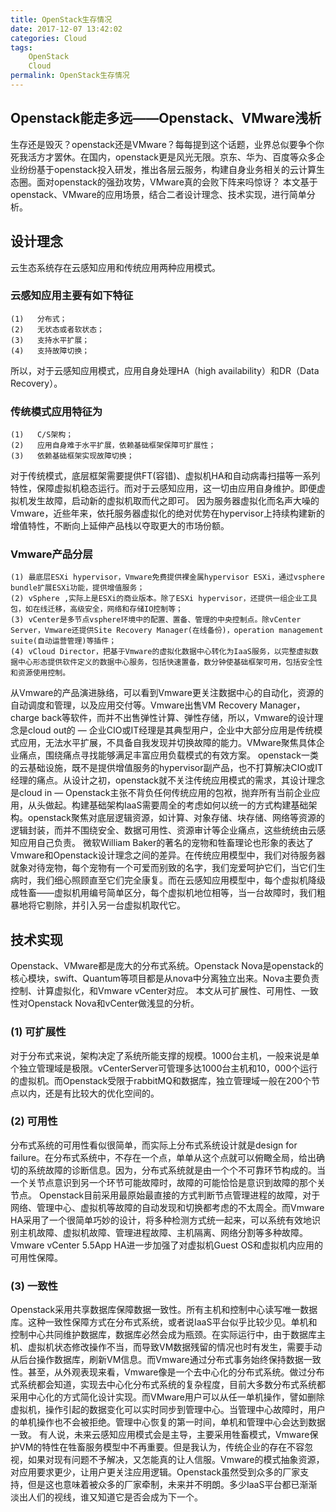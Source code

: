 ```yaml
---
title: OpenStack生存情况
date: 2017-12-07 13:42:02
categories: Cloud
tags: 
	OpenStack 
	Cloud
permalink: OpenStack生存情况
---
```

## Openstack能走多远——Openstack、VMware浅析
生存还是毁灭？openstack还是VMware？每每提到这个话题，业界总似要争个你死我活方才罢休。在国内，openstack更是风光无限。京东、华为、百度等众多企业纷纷基于openstack投入研发，推出各层云服务，构建自身业务相关的云计算生态圈。面对openstack的强劲攻势，VMware真的会败下阵来吗惊讶？
本文基于openstack、VMware的应用场景，结合二者设计理念、技术实现，进行简单分析。
<!-- more -->
## 设计理念
云生态系统存在云感知应用和传统应用两种应用模式。

### 云感知应用主要有如下特征
	(1)   分布式；
	(2)   无状态或者软状态；
	(3)   支持水平扩展；
	(4)   支持故障切换；
所以，对于云感知应用模式，应用自身处理HA（high availability）和DR（Data Recovery）。
	
### 传统模式应用特征为
	(1)   C/S架构；
	(2)   应用自身难于水平扩展，依赖基础框架保障可扩展性；
	(3)   依赖基础框架实现故障切换；
对于传统模式，底层框架需要提供FT(容错)、虚拟机HA和自动病毒扫描等一系列特性，保障虚拟机稳态运行。而对于云感知应用，这一切由应用自身维护。即便虚拟机发生故障，启动新的虚拟机取而代之即可。
因为服务器虚拟化而名声大噪的Vmware，近些年来，依托服务器虚拟化的绝对优势在hypervisor上持续构建新的增值特性，不断向上延伸产品栈以夺取更大的市场份额。
	
### Vmware产品分层
	(1) 最底层ESXi hypervisor，Vmware免费提供裸金属hypervisor ESXi，通过vsphere bundle扩展ESXi功能，提供增值服务；
	(2) vSphere ,实际上是ESXi的商业版本。除了ESXi hypervisor，还提供一组企业工具包，如在线迁移，高级安全，网络和存储IO控制等；
	(3) vCenter是多节点vsphere环境中的配置、置备、管理的中央控制点。除vCenter Server，Vmware还提供Site Recovery Manager(在线备份)，operation management suite(自动运营管理)等插件；
	(4) vCloud Director，把基于Vmware的虚拟化数据中心转化为IaaS服务，以完整虚拟数据中心形态提供软件定义的数据中心服务，包括快速置备，数分钟使基础框架可用，包括安全性和资源使用控制。
从Vmware的产品演进脉络，可以看到Vmware更关注数据中心的自动化，资源的自动调度和管理，以及应用交付等。Vmware出售VM Recovery Manager，charge back等软件，而并不出售弹性计算、弹性存储，所以，Vmware的设计理念是cloud out的 — 企业CIO或IT经理是其典型用户，企业中大部分应用是传统模式应用，无法水平扩展，不具备自我发现并切换故障的能力。VMware聚焦具体企业痛点，围绕痛点寻找能够满足丰富应用负载模式的有效方案。
openstack一类的云基础设施，既不是提供增值服务的hypervisor副产品，也不打算解决CIO或IT经理的痛点。从设计之初，openstack就不关注传统应用模式的需求，其设计理念是cloud in — Openstack主张不背负任何传统应用的包袱，抛弃所有当前企业应用，从头做起。构建基础架构IaaS需要周全的考虑如何以统一的方式构建基础架构。openstack聚焦对底层逻辑资源，如计算、对象存储、块存储、网络等资源的逻辑封装，而并不围绕安全、数据可用性、资源审计等企业痛点，这些统统由云感知应用自己负责。
微软William Baker的著名的宠物和牲畜理论也形象的表达了Vmware和Openstack设计理念之间的差异。在传统应用模型中，我们对待服务器就象对待宠物，每个宠物有一个可爱而别致的名字，我们宠爱呵护它们，当它们生病时，我们细心照顾直至它们完全康复。而在云感知应用模型中，每个虚拟机降级成牲畜——虚拟机用编号简单区分，每个虚拟机地位相等，当一台故障时，我们粗暴地将它剔除，并引入另一台虚拟机取代它。

## 技术实现
Openstack、VMware都是庞大的分布式系统。Openstack Nova是openstack的核心模块，swift、Quantum等项目都是从nova中分离独立出来。Nova主要负责控制、计算虚拟化，和Vmware vCenter对应。
本文从可扩展性、可用性、一致性对Openstack Nova和vCenter做浅显的分析。
### (1) 可扩展性
对于分布式来说，架构决定了系统所能支撑的规模。1000台主机，一般来说是单个独立管理域是极限。vCenterServer可管理多达1000台主机和10，000个运行的虚拟机。而Openstack受限于rabbitMQ和数据库，独立管理域一般在200个节点以内，还是有比较大的优化空间的。
### (2) 可用性
分布式系统的可用性看似很简单，而实际上分布式系统设计就是design for failure。在分布式系统中，不存在一个点，单单从这个点就可以俯瞰全局，给出确切的系统故障的诊断信息。因为，分布式系统就是由一个个不可靠环节构成的。当一个关节点意识到另一个环节可能故障时，故障的可能恰恰是意识到故障的那个关节点。
Openstack目前采用最原始最直接的方式判断节点管理进程的故障，对于网络、管理中心、虚拟机等故障的自动发现和切换都考虑的不太周全。而Vmware HA采用了一个很简单巧妙的设计，将多种检测方式统一起来，可以系统有效地识别主机故障、虚拟机故障、管理进程故障、主机隔离、网络分割等多种故障。Vmware vCenter 5.5App HA进一步加强了对虚拟机Guest OS和虚拟机内应用的可用性保障。
### (3) 一致性
Openstack采用共享数据库保障数据一致性。所有主机和控制中心读写唯一数据库。这种一致性保障方式在分布式系统，或者说IaaS平台似乎比较少见。单机和控制中心共同维护数据库，数据库必然会成为瓶颈。在实际运行中，由于数据库主机、虚拟机状态修改操作不当，而导致VM数据残留的情况也时有发生，需要手动从后台操作数据库，刷新VM信息。而Vmware通过分布式事务始终保持数据一致性。甚至，从外观表现来看，Vmware像是一个去中心化的分布式系统。做过分布式系统都会知道，实现去中心化分布式系统的复杂程度，目前大多数分布式系统都采用中心化的方式简化设计实现。而VMware用户可以从任一单机操作，譬如删除虚拟机，操作引起的数据变化可以实时同步到管理中心。当管理中心故障时，用户的单机操作也不会被拒绝。管理中心恢复的第一时间，单机和管理中心会达到数据一致。
有人说，未来云感知应用模式会是主导，主要采用牲畜模式，Vmware保护VM的特性在牲畜服务模型中不再重要。但是我认为，传统企业的存在不容忽视，如果对现有问题不予解决，又怎能真的让人信服。Vmware的模式抽象资源，对应用要求更少，让用户更关注应用逻辑。Openstack虽然受到众多的厂家支持，但是这也意味着被众多的厂家牵制，未来并不明朗。多少IaaS平台都已渐渐淡出人们的视线，谁又知道它是否会成为下一个。